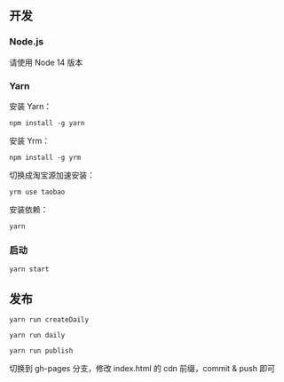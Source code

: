 ## 开发

### Node.js

请使用 Node 14 版本
### Yarn

安装 Yarn：

`npm install -g yarn`

安装 Yrm：

`npm install -g yrm`

切换成淘宝源加速安装：

`yrm use taobao`

安装依赖：

`yarn`

### 启动

`yarn start`
## 发布

`yarn run createDaily`

`yarn run daily`

`yarn run publish`

切换到 gh-pages 分支，修改 index.html 的 cdn 前缀，commit & push 即可